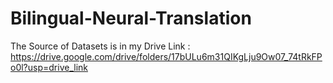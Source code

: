 # Bilingual-Neural-Translation

The Source of Datasets is in my Drive Link : https://drive.google.com/drive/folders/17bULu6m31QIKgLju9Ow07_74tRkFPo0l?usp=drive_link
